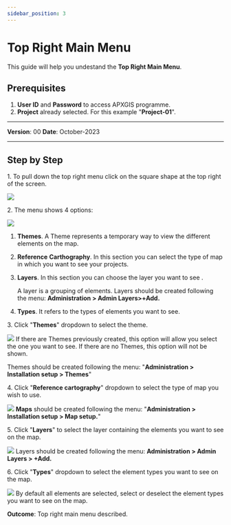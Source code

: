 ```yaml
---
sidebar_position: 3
---
```

# Top Right Main Menu

This guide will help you undestand the **Top Right Main Menu**.

## **Prerequisites**
1.	**User ID** and **Password** to access APXGIS programme.
2. **Project** already selected. For this example "**Project-01**".


------------

**Version**: 00
**Date**: October-2023

------------
## **Step by Step**

1\. To pull down the top right menu click on the square shape at the top right of the screen.

![](/img/GEN-MEN-02/GEN-MEN-02-STP-01.png)


2\. The menu shows 4 options:

![](/img/GEN-MEN-02/GEN-MEN-02-STP-02.png)
1. **Themes**. A Theme represents a temporary way to view the different elements on the map.

2. **Reference** **Carthography**. In this section you can select the type of map in which you want to see your projects.

3. **Layers**. In this section you can choose the layer you want to see .

   A layer is a grouping of elements. Layers should be created following the menu: **Administration &gt; Admin Layers&gt;+Add.**

4. **Types**. It refers to the types of elements you want to see. 


3\. Click "**Themes**" dropdown to select the theme. 

![](/img/GEN-MEN-02/GEN-MEN-02-STP-03.png)
If there are Themes previously created, this option will allow you select the one you want to see. If there are no Themes, this option will not be shown.

Themes should be created following the menu: "**Administration &gt; Installation setup &gt; Themes**"


4\. Click "**Reference cartography**" dropdown to select the type of map you wish to use.

![](/img/GEN-MEN-02/GEN-MEN-02-STP-04.png)
**Maps** should be created following the menu: "**Administration &gt; Installation setup &gt; Map setup.**"


5\. Click "**Layers**" to select the layer containing the elements you want to see on the map.

![](/img/GEN-MEN-02/GEN-MEN-02-STP-05.png)
Layers should be created following the menu: **Administration &gt; Admin Layers &gt; +Add.**


6\. Click "**Types**" dropdown to select the element types you want to see on the map. 

![](/img/GEN-MEN-02/GEN-MEN-02-STP-06.png)
By default all elements are selected, select or deselect the element types you want to see on the map.


**Outcome**: Top right main menu described.
